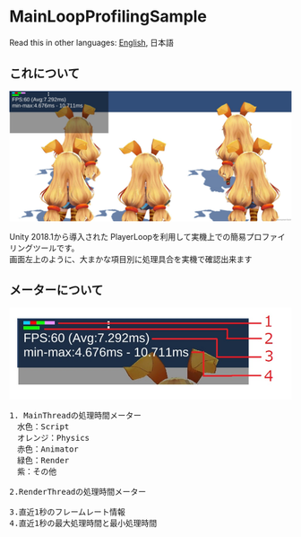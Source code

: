 ﻿# MainLoopProfilingSample
Read this in other languages: [English](README.md), 日本語<br />

## これについて
<img src="doc/img/Screenshot.jpg" />

Unity 2018.1から導入された PlayerLoopを利用して実機上での簡易プロファイリングツールです。<br />
画面左上のように、大まかな項目別に処理具合を実機で確認出来ます

## メーターについて
<img src="doc/img/explain.jpg" />

<pre>
1. MainThreadの処理時間メーター
　水色：Script
　オレンジ：Physics
　赤色：Animator
　緑色：Render
　紫：その他

2.RenderThreadの処理時間メーター

3.直近1秒のフレームレート情報
4.直近1秒の最大処理時間と最小処理時間

</pre>
